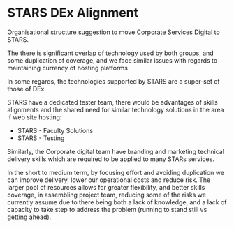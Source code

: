 # STARS DEx Alignment

Organisational structure suggestion to move Corporate Services Digital to STARS. 

The there is significant overlap of technology used by both groups, and some duplication of coverage, and we face similar issues with regards to maintaining currency of hosting platforms 

In some regards, the technologies supported by STARS are a super-set of those of DEx.

STARS have a dedicated tester team, there would be advantages of skills alignments and the shared need for similar technology solutions in the area if web site hosting:

- STARS - Faculty Solutions
- STARS - Testing

Similarly, the Corporate digital team have branding and marketing technical delivery skills which are required to be applied to many STARs services.

In the short to medium term, by focusing effort and avoiding duplication we can improve delivery, lower our operational costs and reduce risk. The larger pool of resources allows for greater flexibility, and better skills coverage, in assembling project team, reducing some of the risks we currently assume due to there being both a lack of knowledge, and a lack of capacity to take step to address the problem (running to stand still vs getting ahead).